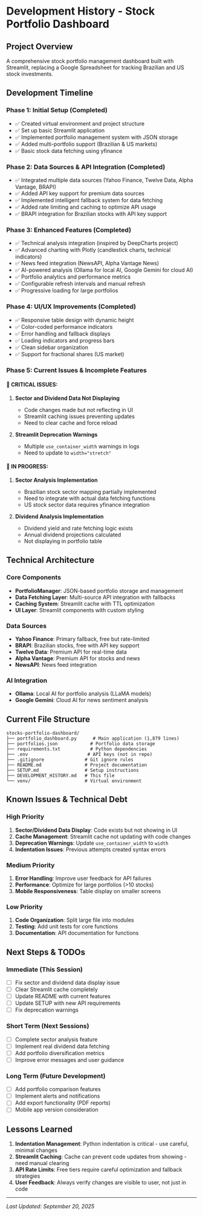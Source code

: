 # Development History - Stock Portfolio Dashboard

## Project Overview
A comprehensive stock portfolio management dashboard built with Streamlit, replacing a Google Spreadsheet for tracking Brazilian and US stock investments.

## Development Timeline

### Phase 1: Initial Setup (Completed)
- ✅ Created virtual environment and project structure
- ✅ Set up basic Streamlit application
- ✅ Implemented portfolio management system with JSON storage
- ✅ Added multi-portfolio support (Brazilian & US markets)
- ✅ Basic stock data fetching using yfinance

### Phase 2: Data Sources & API Integration (Completed)
- ✅ Integrated multiple data sources (Yahoo Finance, Twelve Data, Alpha Vantage, BRAPI)
- ✅ Added API key support for premium data sources
- ✅ Implemented intelligent fallback system for data fetching
- ✅ Added rate limiting and caching to optimize API usage
- ✅ BRAPI integration for Brazilian stocks with API key support

### Phase 3: Enhanced Features (Completed)
- ✅ Technical analysis integration (inspired by DeepCharts project)
- ✅ Advanced charting with Plotly (candlestick charts, technical indicators)
- ✅ News feed integration (NewsAPI, Alpha Vantage News)
- ✅ AI-powered analysis (Ollama for local AI, Google Gemini for cloud AI)
- ✅ Portfolio analytics and performance metrics
- ✅ Configurable refresh intervals and manual refresh
- ✅ Progressive loading for large portfolios

### Phase 4: UI/UX Improvements (Completed)
- ✅ Responsive table design with dynamic height
- ✅ Color-coded performance indicators
- ✅ Error handling and fallback displays
- ✅ Loading indicators and progress bars
- ✅ Clean sidebar organization
- ✅ Support for fractional shares (US market)

### Phase 5: Current Issues & Incomplete Features

#### 🚨 CRITICAL ISSUES:
1. **Sector and Dividend Data Not Displaying**
   - Code changes made but not reflecting in UI
   - Streamlit caching issues preventing updates
   - Need to clear cache and force reload

2. **Streamlit Deprecation Warnings**
   - Multiple `use_container_width` warnings in logs
   - Need to update to `width="stretch"`

#### 🔄 IN PROGRESS:
1. **Sector Analysis Implementation**
   - Brazilian stock sector mapping partially implemented
   - Need to integrate with actual data fetching functions
   - US stock sector data requires yfinance integration

2. **Dividend Analysis Implementation**
   - Dividend yield and rate fetching logic exists
   - Annual dividend projections calculated
   - Not displaying in portfolio table

## Technical Architecture

### Core Components
- **PortfolioManager**: JSON-based portfolio storage and management
- **Data Fetching Layer**: Multi-source API integration with fallbacks
- **Caching System**: Streamlit cache with TTL optimization
- **UI Layer**: Streamlit components with custom styling

### Data Sources
- **Yahoo Finance**: Primary fallback, free but rate-limited
- **BRAPI**: Brazilian stocks, free with API key support
- **Twelve Data**: Premium API for real-time data
- **Alpha Vantage**: Premium API for stocks and news
- **NewsAPI**: News feed integration

### AI Integration
- **Ollama**: Local AI for portfolio analysis (LLaMA models)
- **Google Gemini**: Cloud AI for news sentiment analysis

## Current File Structure
```
stocks-portfolio-dashboard/
├── portfolio_dashboard.py      # Main application (1,879 lines)
├── portfolios.json            # Portfolio data storage
├── requirements.txt           # Python dependencies
├── .env                      # API keys (not in repo)
├── .gitignore               # Git ignore rules
├── README.md                # Project documentation
├── SETUP.md                 # Setup instructions
├── DEVELOPMENT_HISTORY.md   # This file
└── venv/                    # Virtual environment
```

## Known Issues & Technical Debt

### High Priority
1. **Sector/Dividend Data Display**: Code exists but not showing in UI
2. **Cache Management**: Streamlit cache not updating with code changes
3. **Deprecation Warnings**: Update `use_container_width` to `width`
4. **Indentation Issues**: Previous attempts created syntax errors

### Medium Priority
1. **Error Handling**: Improve user feedback for API failures
2. **Performance**: Optimize for large portfolios (>10 stocks)
3. **Mobile Responsiveness**: Table display on smaller screens

### Low Priority
1. **Code Organization**: Split large file into modules
2. **Testing**: Add unit tests for core functions
3. **Documentation**: API documentation for functions

## Next Steps & TODOs

### Immediate (This Session)
- [ ] Fix sector and dividend data display issue
- [ ] Clear Streamlit cache completely
- [ ] Update README with current features
- [ ] Update SETUP with new API requirements
- [ ] Fix deprecation warnings

### Short Term (Next Sessions)
- [ ] Complete sector analysis feature
- [ ] Implement real dividend data fetching
- [ ] Add portfolio diversification metrics
- [ ] Improve error messages and user guidance

### Long Term (Future Development)
- [ ] Add portfolio comparison features
- [ ] Implement alerts and notifications
- [ ] Add export functionality (PDF reports)
- [ ] Mobile app version consideration

## Lessons Learned
1. **Indentation Management**: Python indentation is critical - use careful, minimal changes
2. **Streamlit Caching**: Cache can prevent code updates from showing - need manual clearing
3. **API Rate Limits**: Free tiers require careful optimization and fallback strategies
4. **User Feedback**: Always verify changes are visible to user, not just in code

---
*Last Updated: September 20, 2025*